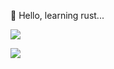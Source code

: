 👋 Hello, learning rust...


![](https://www.codewars.com/users/AbdulxaqDev/badges/large)

![](https://leetcard.jacoblin.cool/AbdulxaqDev?theme=nord&font=Fira%20Code&ext=heatmap)

<!---
AbdulxaqDev/AbdulxaqDev is a ✨ special ✨ repository because its `README.md` (this file) appears on your GitHub profile.
You can click the Preview link to take a look at your changes.
--->

